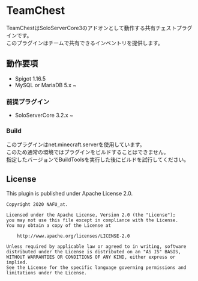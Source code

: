 # TeamChest

TeamChestはSoloServerCore3のアドオンとして動作する共有チェストプラグインです。  
このプラグインはチームで共有できるインベントリを提供します。

## 動作要項

- Spigot 1.16.5
- MySQL or MariaDB 5.x ~

### 前提プラグイン

- SoloServerCore 3.2.x ~

### Build

このプラグインはnet.minecraft.serverを使用しています。  
このため通常の環境ではプラグインをビルドすることはできません。  
指定したバージョンでBuildToolsを実行した後にビルドを試行してください。

## License

This plugin is published under Apache License 2.0.

```
Copyright 2020 NAFU_at.

Licensed under the Apache License, Version 2.0 (the "License");
you may not use this file except in compliance with the License.
You may obtain a copy of the License at

    http://www.apache.org/licenses/LICENSE-2.0

Unless required by applicable law or agreed to in writing, software
distributed under the License is distributed on an "AS IS" BASIS,
WITHOUT WARRANTIES OR CONDITIONS OF ANY KIND, either express or implied.
See the License for the specific language governing permissions and
limitations under the License.
```
